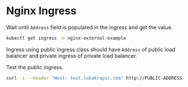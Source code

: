 # Nginx Ingress

Wait until `Address` field is populated in the ingress and get the value.
```bash
kubectl get ingress -n nginx-external-example
```

Ingress using public ingress class should have `Address` of public load balancer and private ingress of private load balancer.

Test the public ingress.
```bash
curl -i --header "Host: test.lukakrapic.com" http://PUBLIC-ADDRESS
```
